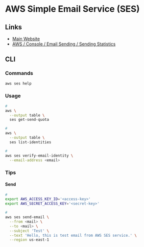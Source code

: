 # AWS Simple Email Service (SES)

<!--
https://linkedin.com/learning/aws-for-developers-simple-email-service-ses/simple-email-service-ses-for-sending-cheap-and-reliable-email
-->

## Links

- [Main Website](https://aws.amazon.com/ses/)
- [AWS / Console / Email Sending / Sending Statistics](https://console.aws.amazon.com/ses/home?region=us-east-1#dashboard:)

## CLI

### Commands

```sh
aws ses help
```

### Usage

```sh
#
aws \
  --output table \
  ses get-send-quota

#
aws \
  --output table \
  ses list-identities

#
aws ses verify-email-identity \
  --email-address <email>
```

### Tips

#### Send

```sh
#
export AWS_ACCESS_KEY_ID='<access-key>'
export AWS_SECRET_ACCESS_KEY='<secret-key>'

#
aws ses send-email \
  --from <mail> \
  --to <mail> \
  --subject 'Test' \
  --text 'Hello, this is test email from AWS SES service.' \
  --region us-east-1
```
